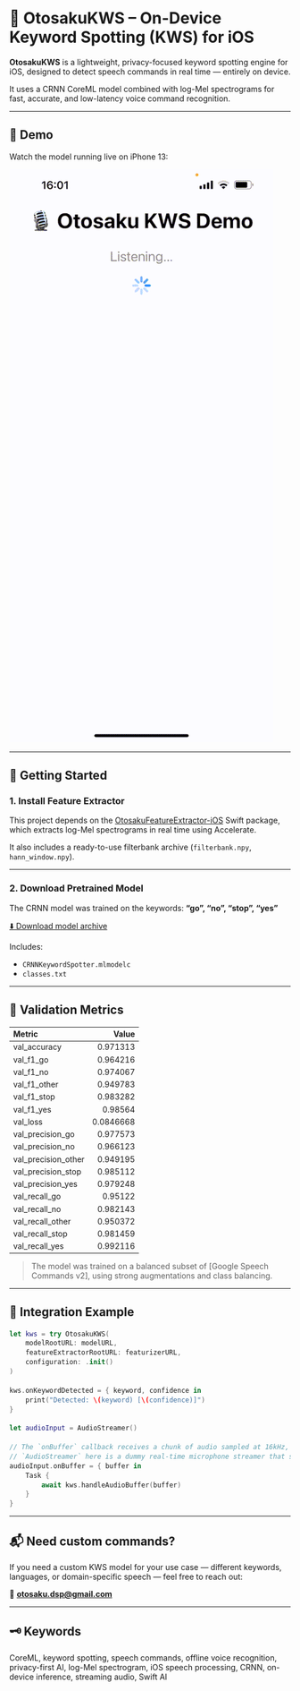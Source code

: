 # 🧠 OtosakuKWS – On-Device Keyword Spotting (KWS) for iOS

**OtosakuKWS** is a lightweight, privacy-focused keyword spotting engine for iOS, designed to detect speech commands in real time — entirely on device.

It uses a CRNN CoreML model combined with log-Mel spectrograms for fast, accurate, and low-latency voice command recognition.

---
## 🎥 Demo

Watch the model running live on iPhone 13:

![Demo running on iPhone](media/kws-demo.gif)

---

## 🚀 Getting Started

### 1. Install Feature Extractor

This project depends on the [OtosakuFeatureExtractor-iOS](https://github.com/Otosaku/OtosakuFeatureExtractor-iOS) Swift package, which extracts log-Mel spectrograms in real time using Accelerate.

It also includes a ready-to-use filterbank archive (`filterbank.npy`, `hann_window.npy`).

---

### 2. Download Pretrained Model

The CRNN model was trained on the keywords: **“go”, “no”, “stop”, “yes”**

[⬇️ Download model archive](https://drive.google.com/file/d/1ACRPSI-ohZzaXc-gWY7SfCLMoN60nLAl/view?usp=sharing)

Includes:
- `CRNNKeywordSpotter.mlmodelc`
- `classes.txt`

---

## 🧪 Validation Metrics

| Metric              |     Value |
|:--------------------|----------:|
| val_accuracy        | 0.971313  |
| val_f1_go           | 0.964216  |
| val_f1_no           | 0.974067  |
| val_f1_other        | 0.949783  |
| val_f1_stop         | 0.983282  |
| val_f1_yes          | 0.98564   |
| val_loss            | 0.0846668 |
| val_precision_go    | 0.977573  |
| val_precision_no    | 0.966123  |
| val_precision_other | 0.949195  |
| val_precision_stop  | 0.985112  |
| val_precision_yes   | 0.979248  |
| val_recall_go       | 0.95122   |
| val_recall_no       | 0.982143  |
| val_recall_other    | 0.950372  |
| val_recall_stop     | 0.981459  |
| val_recall_yes      | 0.992116  |

> The model was trained on a balanced subset of [Google Speech Commands v2], using strong augmentations and class balancing.

---

## 🧩 Integration Example

```swift
let kws = try OtosakuKWS(
    modelRootURL: modelURL,
    featureExtractorRootURL: featurizerURL,
    configuration: .init()
)

kws.onKeywordDetected = { keyword, confidence in
    print("Detected: \(keyword) [\(confidence)]")
}

let audioInput = AudioStreamer()

// The `onBuffer` callback receives a chunk of audio sampled at 16kHz, mono (1 channel).
// `AudioStreamer` here is a dummy real-time microphone streamer that simulates live input.
audioInput.onBuffer = { buffer in
    Task {
        await kws.handleAudioBuffer(buffer)
    }
}
```

---

## 📬 Need custom commands?

If you need a custom KWS model for your use case — different keywords, languages, or domain-specific speech — feel free to reach out:

📧 **otosaku.dsp@gmail.com**

---

## 🗝️ Keywords

CoreML, keyword spotting, speech commands, offline voice recognition, privacy-first AI, log-Mel spectrogram, iOS speech processing, CRNN, on-device inference, streaming audio, Swift AI
